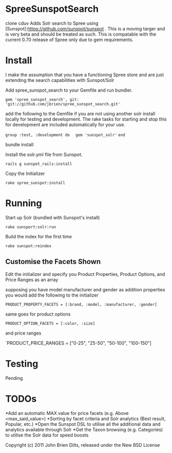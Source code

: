 SpreeSunspotSearch
==================
clone cduv
Adds Solr search to Spree using [Sunspot]:https://github.com/sunspot/sunspot . This is a moving targer and is very beta and should be treated as such. This is compatable with the current 0.70 release of Spree only due to gem requirements.


Install
=======

I make the assumption that you have a functioning Spree store and are just extending the search capabilities with Sunspot/Solr

Add spree_sunspot_search to your Gemfile and run bundler.

`gem 'spree_sunspot_search', git: 'git://github.com/jbrien/spree_sunspot_search.git'`

add the following to the Gemfile if you are not using another solr install locally for testing and development. The rake tasks for starting and stop this for development are included automatically for your use.

`group :test, :development do`
`  gem 'sunspot_solr'`
`end`

bundle install

Install the solr.yml file from Sunspot.

`rails g sunspot_rails:install`

Copy the Initializer

`rake spree_sunspot:install`

Running
=======

Start up Solr (bundled with Sunspot's install)

`rake sunsport:solr:run`

Build the index for the first time

`rake sunspot:reindex`

Customise the Facets Shown
--------------------------

Edit the initializer and specify you Product Properties, Product Options, and Price Ranges as an array

supposing you have model manufacturer and gender as addition properties you would add the following to the initializer

`PRODUCT_PROPERTY_FACETS = [:brand, :model, :manufacturer, :gender]`

same goes for product options

`PRODUCT_OPTION_FACETS = [:color, :size]`

and price ranges

`PRODUCT_PRICE_RANGES = ["0-25", "25-50", "50-100", "100-150"]

Testing
=======

Pending

TODOs
=====

*Add an automatic MAX value for price facets (e.g. Above <max_said_value>)
*Sorting by facet criteria and Solr analytics (Best result, Popular, etc.)
*Open the Sunspot DSL to utilise all the additional data and analytics available through Solr
*Get the Taxon browsing (e.g. Categories) to utilise the Solr data for speed boosts


Copyright (c) 2011 John Brien Dilts, released under the New BSD License

